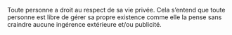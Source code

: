 Toute personne a droit au respect de sa vie privée. Cela s’entend que toute personne est libre de gérer sa propre existence comme elle la pense sans craindre aucune ingérence extérieure et/ou publicité.